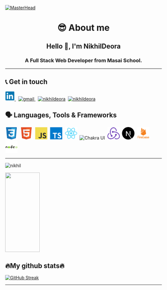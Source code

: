 [![MasterHead](https://camo.githubusercontent.com/48ec00ed4c84e771db4a1db90b56352923a8d644452a32b434d68e97006c9337/68747470733a2f2f63686b736b696c6c732e636f6d2f77702d636f6e74656e742f75706c6f6164732f323032302f30342f504e432d416e696d617465642d42616e6e6572732e676966)](https://unique-sachin.github.io)

<h1 align="center">😎 About me</h1>

<h2 align="center">Hello 👋, I'm NikhilDeora</h2>
<h3 align="center">A Full Stack Web Developer from Masai School.</h3>

<!--
**nikhildeora/nikhildeora** is a ✨ _special_ ✨ repository because its `README.md` (this file) appears on your GitHub profile.

Here are some ideas to get you started:

- 🔭 I’m currently working on ...
- 🌱 I’m currently learning ...
- 👯 I’m looking to collaborate on ...
- 🤔 I’m looking for help with ...
- 💬 Ask me about ...
- 📫 How to reach me: ...
- 😄 Pronouns: ...
- ⚡ Fun fact: ...
-->
<hr>


<h2>📞 Get in touch</h2>
<div style={{display:"flex",gap:"20px"}}>
    <a href="https://www.linkedin.com/in/nikhil-deora-71a626185/" target="_blank">
        <img src="https://github.com/devicons/devicon/blob/master/icons/linkedin/linkedin-original.svg" alt="linkedin" title="https://www.linkedin.com/in/nikhil-deora-71a626185/" width="30" height="30"/>
    </a>&nbsp;
    <a href="mailto:fitnexy@gmail.com" target="_blank">
        <img src="https://akm-img-a-in.tosshub.com/businesstoday/images/story/201904/gmail-660_040119014433.jpg?size=1200:675" alt="gmail" title="fitnexy@gmail.com" width="30" height="30"/>
    </a>&nbsp;
    <a href="https://codesandbox.io/u/nikhildeora" target="_blank">
        <img src="https://raw.githubusercontent.com/rahuldkjain/github-profile-readme-generator/master/src/images/icons/Social/codesandbox.svg" alt="nikhildeora" height="30" width="30" /></a>&nbsp;
<a href="https://leetcode.com/nikhildeora/" target="_blank">
    <img  src="https://raw.githubusercontent.com/rahuldkjain/github-profile-readme-generator/master/src/images/icons/Social/leet-code.svg" alt="nikhildeora" height="30" width="30" /></a>&nbsp;
</div>

<h2>🗣️ Languages, Tools & Frameworks</h2>

<div>
  <img src="https://github.com/devicons/devicon/blob/master/icons/css3/css3-original.svg"  title="CSS3" alt="CSS" width="40" height="40"/>&nbsp;
  <img src="https://github.com/devicons/devicon/blob/master/icons/html5/html5-original.svg" title="HTML5" alt="HTML" width="40" height="40"/>&nbsp;
  <img src="https://github.com/devicons/devicon/blob/master/icons/javascript/javascript-original.svg" title="JavaScript" alt="JavaScript" width="40" height="40"/>&nbsp;
   <img src="https://github.com/devicons/devicon/blob/master/icons/typescript/typescript-original.svg" title="TypeScript" alt="TypeScript" width="40" height="40"/>&nbsp;
    <img src="https://github.com/devicons/devicon/blob/master/icons/react/react-original.svg" title="React" alt="React" width="40" height="40"/>&nbsp;
  <img src="https://img.icons8.com/color/512/chakra-ui.png" title="Chakra UI" alt="Chakra UI" width="40" height="40"/>&nbsp;
  <img src="https://github.com/devicons/devicon/blob/master/icons/redux/redux-original.svg" title="Redux" alt="Redux" width="40" height="40"/>&nbsp;
    <img src="https://github.com/devicons/devicon/blob/master/icons/nextjs/nextjs-original.svg" title="NextJS" alt="NextJS" width="40" height="40"/>&nbsp;
     <img src="https://github.com/devicons/devicon/blob/master/icons/firebase/firebase-plain-wordmark.svg" title="Firebase" alt="Firebase" width="40" height="40"/>&nbsp;
      <img src="https://github.com/devicons/devicon/blob/master/icons/nodejs/nodejs-original-wordmark.svg" title="NodeJS" alt="NodeJS" width="40" height="40"/>&nbsp;
    
</div>


<hr>


<p>
    <img align="centre" src="https://github-readme-stats.vercel.app/api/top-langs?username=nikhildeora&show_icons=true&locale=en&layout=compact" alt="nikhil" />
 
</p>

<p>
 <img align="centre" src="https://github-readme-stats.vercel.app/api?username=nikhildeora&show_icons=true&theme=radical" height="255px" width="47%"/>
</p>

<h2>🔥My github stats🔥</h2>

[![GitHub Streak](https://streak-stats.demolab.com?user=nikhildeora&theme=vision-friendly-dark&hide_border=true)](https://git.io/streak-stats)

<hr>
